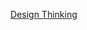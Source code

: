 [Design Thinking](https://dschool.stanford.edu/resources-collections/a-virtual-crash-course-in-design-thinking)
